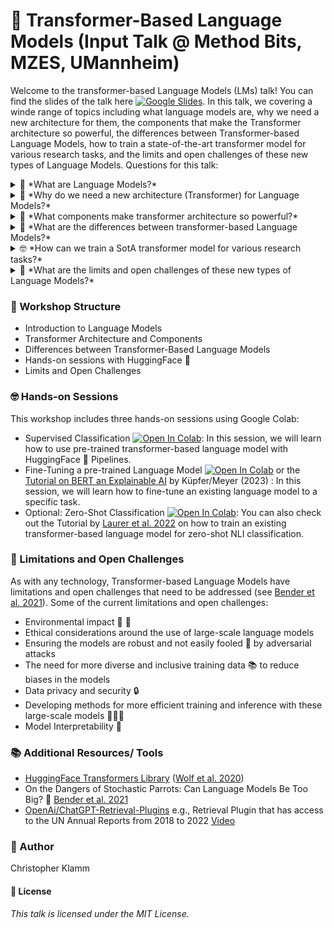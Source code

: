 # 🤖 Transformer-Based Language Models (Input Talk @ Method Bits, MZES, UMannheim)
Welcome to the transformer-based Language Models (LMs) talk! You can find the slides of the talk here [![Google Slides](https://img.shields.io/badge/Slides-yellow?logo=google-slides)](https://github.com/chkla/Transformers-MZES/blob/main/Transformer-based%20Language%20Models%20%40%20MZES%202023.pdf). In this talk, we covering a winde range of topics including what language models are, why we need a new architecture for them, the components that make the Transformer architecture so powerful, the differences between Transformer-based Language Models, how to train a state-of-the-art transformer model for various research tasks, and the limits and open challenges of these new types of Language Models. Questions for this talk:
<details><summary>🤔 *What are Language Models?*</summary>
<br>
Language models are a type of machine learning model that can predict the probability of a sequence of words in a given context.
</details>
<details><summary>🚀 *Why do we need a new architecture (Transformer) for Language Models?*</summary>
<br>
The Transformer architecture was introduced to overcome the limitations of previous models, such as Recurrent Neural Networks (RNNs) and Long Short-Term Memory (LSTM) networks, in capturing long-term dependencies in text.
</details>
<details><summary>🔧 *What components make transformer architecture so powerful?*</summary>
<br>
The Transformer architecture is made up of several key components, including self-attention mechanisms, multi-head attention, and feed-forward neural networks.
</details>
<details><summary>🤖 *What are the differences between transformer-based Language Models?*</summary>
<br>
There are several different types of transformer-based language models, including autoregressive models like GPT-2 and GPT-3, and encoder-decoder models like BERT and RoBERTa.
</details>
<details><summary>🤓 *How can we train a SotA transformer model for various research tasks?*</summary>
<br>
In this talk, we will provide hands-on sessions with Colab for implementing a language model for supervised topic classification, a domain adaptation approach, and a zero-shot NLI classification with an existing model.
</details>
<details><summary>🤯 *What are the limits and open challenges of these new types of Language Models?*</summary>
<br>
Despite their impressive performance on various tasks, transformer-based language models still face challenges such as data bias, explainability, ethical concerns and many more.
</details>


### 📝 Workshop Structure
* Introduction to Language Models
* Transformer Architecture and Components
* Differences between Transformer-Based Language Models
* Hands-on sessions with HuggingFace 🤗
* Limits and Open Challenges

### 🤓 Hands-on Sessions
This workshop includes three hands-on sessions using Google Colab:
* Supervised Classification [![Open In Colab](https://colab.research.google.com/assets/colab-badge.svg)](https://colab.research.google.com/drive/1mxfxJ9rEMyxWP-L0aJL4JB0WhCPeFQxM?usp=sharing): In this session, we will learn how to use pre-trained transformer-based language model with HuggingFace 🤗 Pipelines.
* Fine-Tuning a pre-trained Language Model [![Open In Colab](https://colab.research.google.com/assets/colab-badge.svg)](https://colab.research.google.com/drive/1R_pwYcaw3INGyf6hM9gNt_E_UGWp6BoN?usp=sharing) or the [Tutorial on BERT an Explainable AI](https://www.mzes.uni-mannheim.de/socialsciencedatalab/article/bert-explainable-ai/#bert-training) by Küpfer/Meyer (2023) : In this session, we will learn how to fine-tune an existing language model to a specific task.
* Optional: Zero-Shot Classification [![Open In Colab](https://colab.research.google.com/assets/colab-badge.svg)]([https://colab.research.google.com/drive/1jK_hD6XJDCEHnWj7yHyCOo8fmqjR3yx0?usp=sharing](https://colab.research.google.com/drive/1n8no7qfckIP-IrF2RNS8_AdRy0dok6bu?usp=sharing)): You can also check out the Tutorial by [Laurer et al. 2022](https://colab.research.google.com/drive/1-y7o-QRWp-OwGMe64CxQwQk2-o2jZFm3?usp=sharing) on how to train an existing transformer-based language model for zero-shot NLI classification.

### 🦜 Limitations and Open Challenges
As with any technology, Transformer-based Language Models have limitations and open challenges that need to be addressed (see [Bender et al. 2021](https://dl.acm.org/doi/10.1145/3442188.3445922)). Some of the current limitations and open challenges:
* Environmental impact 🌳 💨
* Ethical considerations around the use of large-scale language models
* Ensuring the models are robust and not easily fooled 👺 by adversarial attacks
* The need for more diverse and inclusive training data 📚 to reduce biases in the models
* Data privacy and security 🔒
* Developing methods for more efficient training and inference with these large-scale models 👩🏾‍🎓
* Model Interpretability 🔎

### 📚 Additional Resources/ Tools
* [HuggingFace Transformers Library](https://huggingface.co) ([Wolf et al. 2020](https://aclanthology.org/2020.emnlp-demos.6.pdf))
* On the Dangers of Stochastic Parrots: Can Language Models Be Too Big? 🦜 [Bender et al. 2021](https://dl.acm.org/doi/10.1145/3442188.3445922)
* [OpenAi/ChatGPT-Retrieval-Plugins](https://github.com/openai/chatgpt-retrieval-plugin) e.g., Retrieval Plugin that has access to the UN Annual Reports from 2018 to 2022 [Video](https://cdn.openai.com/chat-plugins/retrieval-gh-repo-readme/Retrieval-Final.mp4)

### 👤 Author
Christopher Klamm

#### 📝 License
_This talk is licensed under the MIT License._
